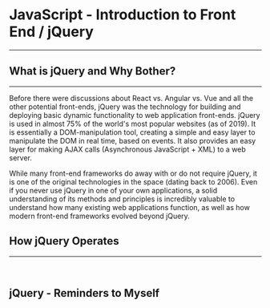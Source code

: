 # JavaScript - Introduction to Front End / jQuery

<hr>

## What is jQuery and Why Bother?

<hr>
Before there were discussions about React vs. Angular vs. Vue and all the other potential front-ends, jQuery was the technology for building and deploying basic dynamic functionality to web application front-ends. jQuery is used in almost 75% of the world's most popular websites (as of 2019). It is essentially a DOM-manipulation tool, creating a simple and easy layer to manipulate the DOM in real time, based on events. It also provides an easy layer for making AJAX calls (Asynchronous JavaScript + XML) to a web server.

While many front-end frameworks do away with or do not require jQuery, it is one of the original technologies in the space (dating back to 2006). Even if you never use jQuery in one of your own applications, a solid understanding of its methods and principles is incredibly valuable to understand how many existing web applications function, as well as how modern front-end frameworks evolved beyond jQuery.
<br>

## How jQuery Operates

<hr>

<br>

## jQuery - Reminders to Myself
